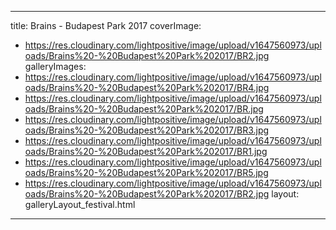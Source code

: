 
---
title: Brains - Budapest Park 2017
coverImage:
  - https://res.cloudinary.com/lightpositive/image/upload/v1647560973/uploads/Brains%20-%20Budapest%20Park%202017/BR2.jpg
galleryImages:
   - https://res.cloudinary.com/lightpositive/image/upload/v1647560973/uploads/Brains%20-%20Budapest%20Park%202017/BR4.jpg
   - https://res.cloudinary.com/lightpositive/image/upload/v1647560973/uploads/Brains%20-%20Budapest%20Park%202017/BR.jpg
   - https://res.cloudinary.com/lightpositive/image/upload/v1647560973/uploads/Brains%20-%20Budapest%20Park%202017/BR3.jpg
   - https://res.cloudinary.com/lightpositive/image/upload/v1647560973/uploads/Brains%20-%20Budapest%20Park%202017/BR1.jpg
   - https://res.cloudinary.com/lightpositive/image/upload/v1647560973/uploads/Brains%20-%20Budapest%20Park%202017/BR5.jpg
   - https://res.cloudinary.com/lightpositive/image/upload/v1647560973/uploads/Brains%20-%20Budapest%20Park%202017/BR2.jpg
layout: galleryLayout_festival.html
---
